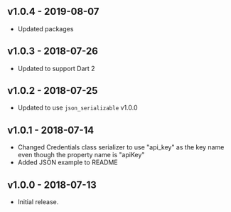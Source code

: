 ## v1.0.4 - 2019-08-07

* Updated packages

## v1.0.3 - 2018-07-26

* Updated to support Dart 2

## v1.0.2 - 2018-07-25

* Updated to use `json_serializable` v1.0.0

## v1.0.1 - 2018-07-14

* Changed Credentials class serializer to use "api_key" as the key name even though the property name is "apiKey"
* Added JSON example to README

## v1.0.0 - 2018-07-13

* Initial release.
